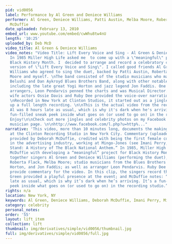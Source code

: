 ```yaml
---
pid: vid0056
label: Performance by Al Green and Deniece Williams
performer: Al Green, Deniece Williams, Patti Austin, Melba Moore, Roberta Flack, Deborah
  McDuffie
date_uploaded: February 13, 2010
embed_url: www.youtube.com/embed/cwWhu8tw4nU
length: '10:25'
uploaded_by: Deb McD
video_title: Al Green & Deniece Williams
video_notes: "Video Title: Lift Every Voice and Sing - Al Green & Deniece Williams.
  In 1985 Miller High Life asked me  to come up with a \"meaningful\" project for
  Black History Month. I  decided to arrange and record a celebratory contemporary
  version of \"Lift Every Voice and Sing\". I called good friends Al Green and Deniece
  Williams who agreed to sing the duet, backed by Patti Austin, Roberta Flack, Melba
  Moore and myself. \nThe band consisted of the studio musicians who made up John
  Belushi and Dan Aykroyd Blues Brothers Band, along with other notable musicians,
  including the late great Yogi Horton and jazz legend Jon Faddis. One of my favorite
  arrangers, Leon Pendarvis penned the charts and was Musical Director. Husband and
  wife actors Ossie Davis and Ruby Dee provided the voice-over narration for the commercials.
  \nRecorded in New York at Clinton Studios, it started out as a jingle but ended
  up a full length recording. \n\nThis is the actual video from the recording session.
  Al was 8 hours late as usual, which is why it's dark when he's arriving. It's a
  fun-filled sneak peek inside what goes on (or used to go on) in the recording studio.
  Enjoy!\n\nCheck out more jingles and celebrity photos on my Facebook \"Deborah McDuffie\"
  musician page. \n\nhttp://www.facebook.com/l.php?u=http%..."
narrative: 'This video, more than 10 minutes long, documents the making of the song
  at the Clinton Recording Studio in New York City. Commentary (uploader Notes) was
  provided by Deborah McDuffie, credited with being the first female composer/producer
  in the advertising industry, working at Mingo-Jones (see Imani Perry, “May We Forever
  Stand: A History of The Black National Anthem.” In 1985, Miller High Life tasked
  McDuffie with developing a “meaningful” project for Black History Month. She brought
  together singers Al Green and Deniece Williams (performing the duet), Patti Austin,
  Roberta Flack, Melba Moore; studio musicians from the Blues Brothers Band, Yogi
  Horton, and Jon Faddis; as well as arranger Leon Pendarvis. Ruby Dee and Ossie Davis
  provide commentary for the video. In this clip, the singers record the first verse.
  Green provided a playful presence at the event; and McDuffie notes: “Al was 8 hours
  late as usual, which is why it’s dark when he’s arriving. It’s a fun-filled sneak
  peek inside what goes on (or used to go on) in the recording studio.”'
rights: n/a
location: New York, NY
keywords: Al Green, Deniece Williams, Deborah McDuffie, Imani Perry, Mingo-Jones
category: celebrity
personal_notes: 
order: '55'
layout: lift_item
collection: lift
thumbnail: img/derivatives/simple/vid0056/thumbnail.jpg
full: img/derivatives/simple/vid0056/full.jpg
---
```

